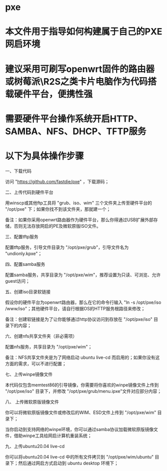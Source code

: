 # pxe

# 本文件用于指导如何构建属于自己的PXE网启环境

# 建议采用可刷写openwrt固件的路由器或树莓派\R2S之类卡片电脑作为代码搭载硬件平台，便携性强

# 需要硬件平台操作系统开启HTTP、SAMBA、NFS、DHCP、TFTP服务

# 以下为具体操作步骤

一、下载代码

访问 "https://github.com/fastdie/pxe" ，下载源码；

二、上传代码到硬件平台

用winscp或其他ftp工具将 "grub、iso、wim" 三个文件夹上传至硬件平台的 "/opt/pxe" 下；如果你找不到该文件夹，那就建一个；

备注：如果你采用openwrt路由器作为硬件平台，那么你得通过USB扩展外部存储，否则无法存放网启的PE及微软原版ISO文件。

三、配置tftp服务

配置tftp服务，引导文件目录为 "/opt/pxe/grub"，引导文件名为 "undionly.kpxe"；

四、配置samba服务

配置samba服务，共享目录为 "/opt/pxe/wim"，推荐设置为只读、可浏览、允许guest访问；

五、创建iso目录软链接

假设你的硬件平台为openwrt路由器，那么在它的命令行输入 "ln -s /opt/pxe/iso /www/iso"；其他硬件平台，请自行根据OS的HTTP服务根路径来修改；

备注：创建软链接是为了让你能够通过http协议访问到存放在 "/opt/pxe/iso" 目录下的内容；

六、创建nfs共享文件夹（非必需项）

配置nfs服务，共享目录为  "/opt/pxe/wim"；

备注：NFS共享文件夹是为了网络启动 ubuntu live-cd 而启用的；如果你没有这方面的需求，可以不进行配置；

七、上传winpe镜像文件

本代码仅包含memtest86的引导镜像，你需要将你喜欢的winpe镜像文件上传到 "/opt/pxe/iso" 目录下，并修改 "/opt/pxe/grub/menu.ipxe"文件对应部分内容；

八、 上传微软原版镜像文件

你可以将微软原版镜像文件或修改后的WIM、ESD文件上传到 "/opt/pxe/wim" 目录下；

当你启动到支持网络的winpe环境，你可以通过samba协议加载微软原版镜像文件，借助winpe工具给网启计算机重装系统；

九、上传ubuntu20.04 live-cd

你可以将ubuntu20.04 live-cd 中的所有文件拷贝到 "/opt/pxe/wim/ubuntu" 目录下；然后通过网启方式启动到 ubuntu desktop 环境下；
